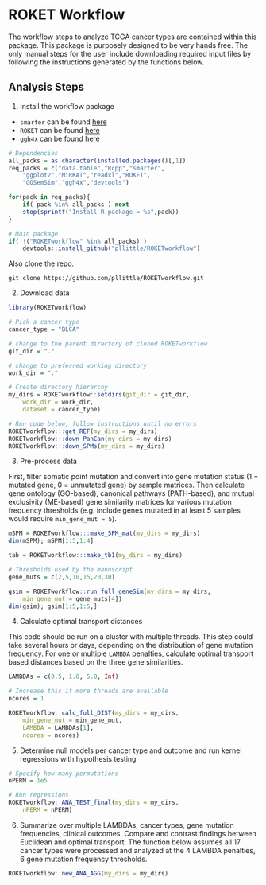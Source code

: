 # ROKET Workflow

The workflow steps to analyze TCGA cancer types are contained within this package. This package is purposely designed to be very hands free. The only manual steps for the user include downloading required input files by following the instructions generated by the functions below.

## Analysis Steps

1. Install the workflow package

* `smarter` can be found [here](https://github.com/pllittle/smarter)
* `ROKET` can be found [here](https://github.com/pllittle/ROKET)
* `ggh4x` can be found [here](https://github.com/teunbrand/ggh4x)

```R
# Dependencies
all_packs = as.character(installed.packages()[,1])
req_packs = c("data.table","Rcpp","smarter",
	"ggplot2","MiRKAT","readxl","ROKET",
	"GOSemSim","ggh4x","devtools")

for(pack in req_packs){
	if( pack %in% all_packs ) next
	stop(sprintf("Install R package = %s",pack))
}

# Main package
if( !("ROKETworkflow" %in% all_packs) )
	devtools::install_github("pllittle/ROKETworkflow")

```

Also clone the repo.

```Shell
git clone https://github.com/pllittle/ROKETworkflow.git
```

2. Download data

```R
library(ROKETworkflow)

# Pick a cancer type
cancer_type = "BLCA"

# change to the parent directory of cloned ROKETworkflow
git_dir = "."

# change to preferred working directory
work_dir = "."

# Create directory hierarchy
my_dirs = ROKETworkflow::setdirs(git_dir = git_dir,
	work_dir = work_dir,
	dataset = cancer_type)

# Run code below, follow instructions until no errors
ROKETworkflow:::get_REF(my_dirs = my_dirs)
ROKETworkflow:::down_PanCan(my_dirs = my_dirs)
ROKETworkflow:::down_SPMs(my_dirs = my_dirs)
```

3. Pre-process data

First, filter somatic point mutation and convert into gene mutation status (1 = mutated gene, 0 = unmutated gene) by sample matrices. Then calculate gene ontology (GO-based), canonical pathways (PATH-based), and mutual exclusivity (ME-based) gene similarity matrices for various mutation frequency thresholds (e.g. include genes mutated in at least 5 samples would require `min_gene_mut = 5`).

```R
mSPM = ROKETworkflow:::make_SPM_mat(my_dirs = my_dirs)
dim(mSPM); mSPM[1:5,1:4]

tab = ROKETworkflow:::make_tb1(my_dirs = my_dirs)

# Thresholds used by the manuscript
gene_muts = c(2,5,10,15,20,30)

gsim = ROKETworkflow::run_full_geneSim(my_dirs = my_dirs,
	min_gene_mut = gene_muts[4])
dim(gsim); gsim[1:5,1:5,]
```

4. Calculate optimal transport distances

This code should be run on a cluster with multiple threads. This step could take several hours or days, depending on the distribution of gene mutation frequency. For one or multiple `LAMBDA` penalties, calculate optimal transport based distances based on the three gene similarities.

```R
LAMBDAs = c(0.5, 1.0, 5.0, Inf)

# Increase this if more threads are available
ncores = 1

ROKETworkflow::calc_full_DIST(my_dirs = my_dirs,
	min_gene_mut = min_gene_mut,
	LAMBDA = LAMBDAs[1],
	ncores = ncores)
```

5. Determine null models per cancer type and outcome and run kernel regressions with hypothesis testing

```R
# Specify how many permutations
nPERM = 1e5

# Run regressions
ROKETworkflow::ANA_TEST_final(my_dirs = my_dirs,
	nPERM = nPERM)
```

6. Summarize over multiple LAMBDAs, cancer types, gene mutation frequencies, clinical outcomes. Compare and contrast findings between Euclidean and optimal transport. The function below assumes all 17 cancer types were processed and analyzed at the 4 LAMBDA penalties, 6 gene mutation frequency thresholds.

```R
ROKETworkflow::new_ANA_AGG(my_dirs = my_dirs)
```

